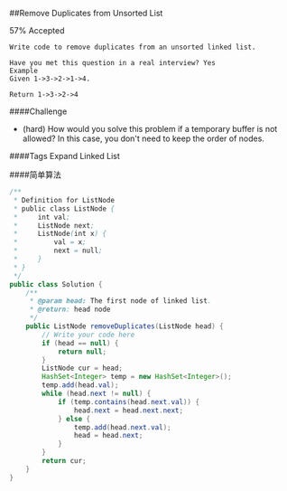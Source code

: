 ##Remove Duplicates from Unsorted List

57% Accepted

	Write code to remove duplicates from an unsorted linked list.

	Have you met this question in a real interview? Yes
	Example
	Given 1->3->2->1->4.

	Return 1->3->2->4

####Challenge
- (hard) How would you solve this problem if a temporary buffer is not allowed? In this case, you don't need to keep the order of nodes.

####Tags Expand
Linked List


####简单算法

```java
/**
 * Definition for ListNode
 * public class ListNode {
 *     int val;
 *     ListNode next;
 *     ListNode(int x) {
 *         val = x;
 *         next = null;
 *     }
 * }
 */
public class Solution {
    /**
     * @param head: The first node of linked list.
     * @return: head node
     */
    public ListNode removeDuplicates(ListNode head) {
        // Write your code here
        if (head == null) {
            return null;
        }
        ListNode cur = head;
        HashSet<Integer> temp = new HashSet<Integer>();
        temp.add(head.val);
        while (head.next != null) {
            if (temp.contains(head.next.val)) {
                head.next = head.next.next;
            } else {
                temp.add(head.next.val);
                head = head.next;
            }
        }
        return cur;
    }
}

```
